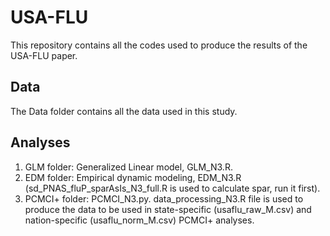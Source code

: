 # USA-FLU
This repository contains all the codes used to produce the results of the USA-FLU paper.
  
## Data   
The Data folder contains all the data used in this study.  
  
## Analyses  
  
1) GLM folder: Generalized Linear model, GLM_N3.R.  
2) EDM folder: Empirical dynamic modeling, EDM_N3.R (sd_PNAS_fluP_sparAsIs_N3_full.R is used to calculate spar, run it first).   
3) PCMCI+ folder: PCMCI_N3.py. data_processing_N3.R file is used to produce the data to be used in state-specific (usaflu_raw_M.csv) and nation-specific (usaflu_norm_M.csv) PCMCI+ analyses.        
